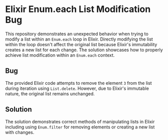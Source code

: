 # Elixir Enum.each List Modification Bug

This repository demonstrates an unexpected behavior when trying to modify a list within an `Enum.each` loop in Elixir.  Directly modifying the list within the loop doesn't affect the original list because Elixir's immutability creates a new list for each change.  The solution showcases how to properly achieve list modification within an `Enum.each` context.

## Bug

The provided Elixir code attempts to remove the element `3` from the list during iteration using `List.delete`. However, due to Elixir's immutable nature, the original list remains unchanged.

## Solution

The solution demonstrates correct methods of manipulating lists in Elixir including using `Enum.filter` for removing elements or creating a new list with changes.